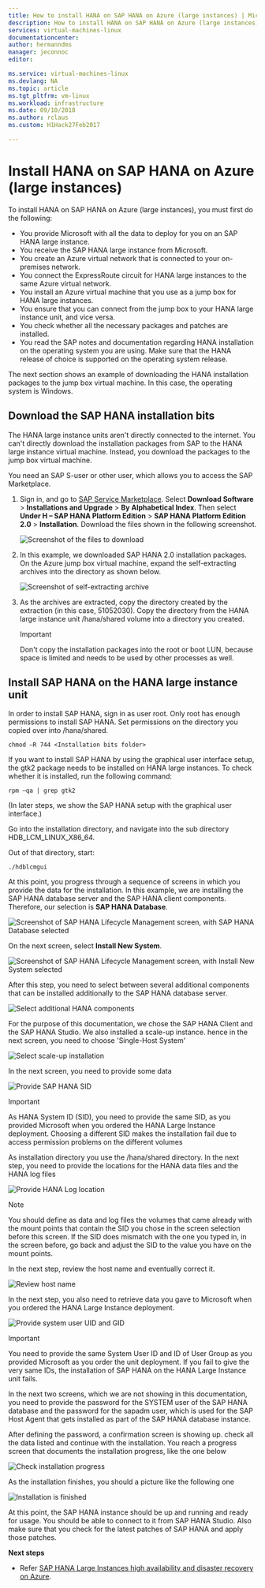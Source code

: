 ```yaml
---
title: How to install HANA on SAP HANA on Azure (large instances) | Microsoft Docs
description: How to install HANA on SAP HANA on Azure (large instances).
services: virtual-machines-linux
documentationcenter: 
author: hermanndms
manager: jeconnoc
editor:

ms.service: virtual-machines-linux
ms.devlang: NA
ms.topic: article
ms.tgt_pltfrm: vm-linux
ms.workload: infrastructure
ms.date: 09/10/2018
ms.author: rclaus
ms.custom: H1Hack27Feb2017

---
```

# Install HANA on SAP HANA on Azure (large instances)

To install HANA on SAP HANA on Azure (large instances), you must first do the following:
- You provide Microsoft with all the data to deploy for you on an SAP HANA large instance.
- You receive the SAP HANA large instance from Microsoft.
- You create an Azure virtual network that is connected to your on-premises network.
- You connect the ExpressRoute circuit for HANA large instances to the same Azure virtual network.
- You install an Azure virtual machine that you use as a jump box for HANA large instances.
- You ensure that you can connect from the jump box to your HANA large instance unit, and vice versa.
- You check whether all the necessary packages and patches are installed.
- You read the SAP notes and documentation regarding HANA installation on the operating system you are using. Make sure that the HANA release of choice is supported on the operating system release.

The next section shows an example of downloading the HANA installation packages to the jump box virtual machine. In this case, the operating system is Windows.

## Download the SAP HANA installation bits
The HANA large instance units aren't directly connected to the internet. You can't directly download the installation packages from SAP to the HANA large instance virtual machine. Instead, you download the packages to the jump box virtual machine.

You need an SAP S-user or other user, which allows you to access the SAP Marketplace.

1. Sign in, and go to [SAP Service Marketplace](https://support.sap.com/en/index.html). Select **Download Software** > **Installations and Upgrade** > **By Alphabetical Index**. Then select **Under H – SAP HANA Platform Edition** > **SAP HANA Platform Edition 2.0** > **Installation**. Download the files shown in the following screenshot.

   ![Screenshot of the files to download](./media/hana-installation/image16_download_hana.PNG)

2. In this example, we downloaded SAP HANA 2.0 installation packages. On the Azure jump box virtual machine, expand the self-extracting archives into the directory as shown below.

   ![Screenshot of self-extracting archive](./media/hana-installation/image17_extract_hana.PNG)

3. As the archives are extracted, copy the directory created by the extraction (in this case, 51052030). Copy the directory from the HANA large instance unit /hana/shared volume into a directory you created.

   > [!Important]
   > Don't copy the installation packages into the root or boot LUN, because space is limited and needs to be used by other processes as well.


## Install SAP HANA on the HANA large instance unit
In order to install SAP HANA, sign in as user root. Only root has enough permissions to install SAP HANA. Set permissions on the directory you copied over into /hana/shared.

```
chmod –R 744 <Installation bits folder>
```

If you want to install SAP HANA by using the graphical user interface setup, the gtk2 package needs to be installed on HANA large instances. To check whether it is installed, run the following command:

```
rpm –qa | grep gtk2
```

(In later steps, we show the SAP HANA setup with the graphical user interface.)

Go into the installation directory, and navigate into the sub directory HDB_LCM_LINUX_X86_64. 

Out of that directory, start:

```
./hdblcmgui 
```
At this point, you progress through a sequence of screens in which you provide the data for the installation. In this example, we are installing the SAP HANA database server and the SAP HANA client components. Therefore, our selection is **SAP HANA Database**.

![Screenshot of SAP HANA Lifecycle Management screen, with SAP HANA Database selected](./media/hana-installation/image18_hana_selection.PNG)

On the next screen, select **Install New System**.

![Screenshot of SAP HANA Lifecycle Management screen, with Install New System selected](./media/hana-installation/image19_select_new.PNG)

After this step, you need to select between several additional components that can be installed additionally to the SAP HANA database server.

![Select additional HANA components](./media/hana-installation/image20_select_components.PNG)

For the purpose of this documentation, we chose the SAP HANA Client and the SAP HANA Studio. We also installed a scale-up instance. hence in the next screen, you need to choose 'Single-Host System' 

![Select scale-up installation](./media/hana-installation/image21_single_host.PNG)

In the next screen, you need to provide some data

![Provide SAP HANA SID](./media/hana-installation/image22_provide_sid.PNG)

> [!Important]
> As HANA System ID (SID), you need to provide the same SID, as you provided Microsoft when you ordered the HANA Large Instance deployment. Choosing a different SID makes the installation fail due to access permission problems on the different volumes

As installation directory you use the /hana/shared directory. In the next step, you need to provide the locations for the HANA data files and the HANA log files


![Provide HANA Log location](./media/hana-installation/image23_provide_log.PNG)

> [!Note]
> You should define as data and log files the volumes that came already with the mount points that contain the SID you chose in the screen selection before this screen. If the SID does mismatch with the one you typed in, in the screen before, go back and adjust the SID to the value you have on the mount points.

In the next step, review the host name and eventually correct it. 

![Review host name](./media/hana-installation/image24_review_host_name.PNG)

In the next step, you also need to retrieve data you gave to Microsoft when you ordered the HANA Large Instance deployment. 

![Provide system user UID and GID](./media/hana-installation/image25_provide_guid.PNG)

> [!Important]
> You need to provide the same System User ID and ID of User Group as you provided Microsoft as you order the unit deployment. If you fail to give the very same IDs, the installation of SAP HANA on the HANA Large Instance unit fails.

In the next two screens, which we are not showing in this documentation, you need to provide the password for the SYSTEM user of the SAP HANA database and the password for the sapadm user, which is used for the SAP Host Agent that gets installed as part of the SAP HANA database instance.

After defining the password, a confirmation screen is showing up. check all the data listed and continue with the installation. You reach a progress screen that documents the installation progress, like the one below

![Check installation progress](./media/hana-installation/image27_show_progress.PNG)

As the installation finishes, you should a picture like the following one

![Installation is finished](./media/hana-installation/image28_install_finished.PNG)

At this point, the SAP HANA instance should be up and running and ready for usage. You should be able to connect to it from SAP HANA Studio. Also make sure that you check for the latest patches of SAP HANA and apply those patches.


**Next steps**

- Refer [SAP HANA Large Instances high availability and disaster recovery on Azure](hana-overview-high-availability-disaster-recovery.md).

